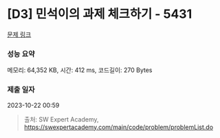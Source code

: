# [D3] 민석이의 과제 체크하기 - 5431 

[문제 링크](https://swexpertacademy.com/main/code/problem/problemDetail.do?contestProbId=AWVl3rWKDBYDFAXm) 

### 성능 요약

메모리: 64,352 KB, 시간: 412 ms, 코드길이: 270 Bytes

### 제출 일자

2023-10-22 00:59



> 출처: SW Expert Academy, https://swexpertacademy.com/main/code/problem/problemList.do